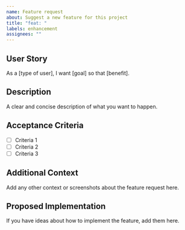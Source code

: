 ```yaml
---
name: Feature request
about: Suggest a new feature for this project
title: "feat: "
labels: enhancement
assignees: ""
---
```


## User Story

As a [type of user], I want [goal] so that [benefit].

## Description

A clear and concise description of what you want to happen.

## Acceptance Criteria

- [ ] Criteria 1
- [ ] Criteria 2
- [ ] Criteria 3

## Additional Context

Add any other context or screenshots about the feature request here.

## Proposed Implementation

If you have ideas about how to implement the feature, add them here.
